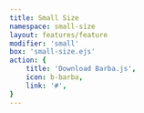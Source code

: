 ```yaml
---
title: Small Size
namespace: small-size
layout: features/feature
modifier: 'small'
box: 'small-size.ejs'
action: {
    title: 'Download Barba.js',
    icon: b-barba,
    link: '#',
}
---
```

